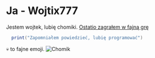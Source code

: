 # Ja - Wojtix777
Jestem wojtek, lubię chomiki.
[Ostatio zagrałem w fajną grę](https://www.termsandconditions.game/)
```lua
  print("Zapomniałem powiedzieć, lubię programować")
```
💀 to fajne emoji.
![Chomik](https://pets-style.pl/wp-content/uploads/2023/05/box-hamster-dzun-1.jpg)
